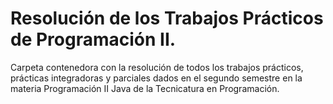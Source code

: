 # Resolución de los Trabajos Prácticos de Programación II.
Carpeta contenedora con la resolución de todos los trabajos prácticos, prácticas integradoras y parciales dados en el segundo semestre en la materia Programación II Java de la Tecnicatura en Programación.

